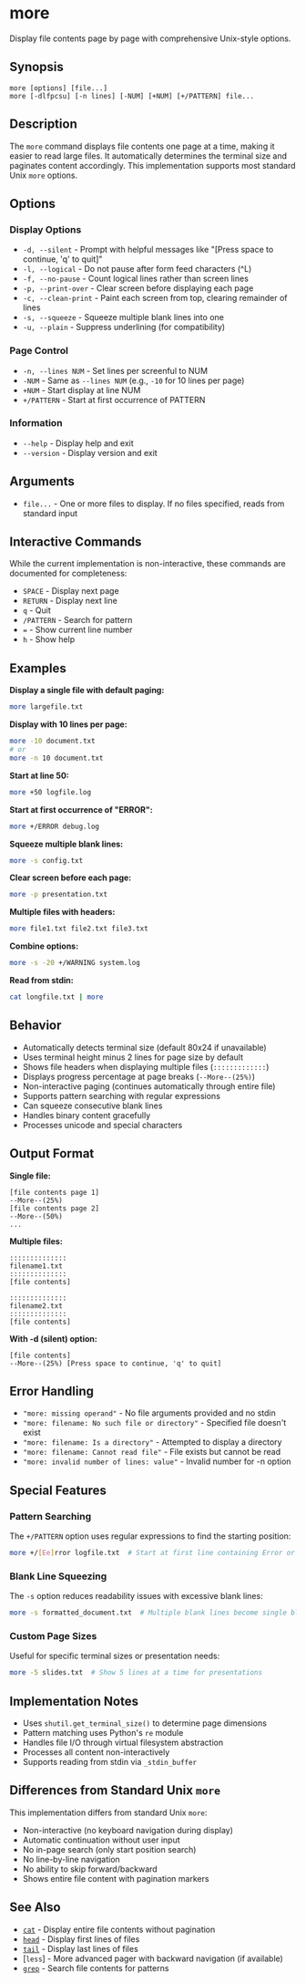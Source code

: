 # more

Display file contents page by page with comprehensive Unix-style options.

## Synopsis

```
more [options] [file...]
more [-dlfpcsu] [-n lines] [-NUM] [+NUM] [+/PATTERN] file...
```

## Description

The `more` command displays file contents one page at a time, making it easier to read large files. It automatically determines the terminal size and paginates content accordingly. This implementation supports most standard Unix `more` options.

## Options

### Display Options

- `-d, --silent` - Prompt with helpful messages like "[Press space to continue, 'q' to quit]"
- `-l, --logical` - Do not pause after form feed characters (^L)
- `-f, --no-pause` - Count logical lines rather than screen lines
- `-p, --print-over` - Clear screen before displaying each page
- `-c, --clean-print` - Paint each screen from top, clearing remainder of lines
- `-s, --squeeze` - Squeeze multiple blank lines into one
- `-u, --plain` - Suppress underlining (for compatibility)

### Page Control

- `-n, --lines NUM` - Set lines per screenful to NUM
- `-NUM` - Same as `--lines NUM` (e.g., `-10` for 10 lines per page)
- `+NUM` - Start display at line NUM
- `+/PATTERN` - Start at first occurrence of PATTERN

### Information

- `--help` - Display help and exit
- `--version` - Display version and exit

## Arguments

- `file...` - One or more files to display. If no files specified, reads from standard input

## Interactive Commands

While the current implementation is non-interactive, these commands are documented for completeness:

- `SPACE` - Display next page
- `RETURN` - Display next line
- `q` - Quit
- `/PATTERN` - Search for pattern
- `=` - Show current line number
- `h` - Show help

## Examples

**Display a single file with default paging:**
```bash
more largefile.txt
```

**Display with 10 lines per page:**
```bash
more -10 document.txt
# or
more -n 10 document.txt
```

**Start at line 50:**
```bash
more +50 logfile.log
```

**Start at first occurrence of "ERROR":**
```bash
more +/ERROR debug.log
```

**Squeeze multiple blank lines:**
```bash
more -s config.txt
```

**Clear screen before each page:**
```bash
more -p presentation.txt
```

**Multiple files with headers:**
```bash
more file1.txt file2.txt file3.txt
```

**Combine options:**
```bash
more -s -20 +/WARNING system.log
```

**Read from stdin:**
```bash
cat longfile.txt | more
```

## Behavior

- Automatically detects terminal size (default 80x24 if unavailable)
- Uses terminal height minus 2 lines for page size by default
- Shows file headers when displaying multiple files (`:::::::::::::`)
- Displays progress percentage at page breaks (`--More--(25%)`)
- Non-interactive paging (continues automatically through entire file)
- Supports pattern searching with regular expressions
- Can squeeze consecutive blank lines
- Handles binary content gracefully
- Processes unicode and special characters

## Output Format

**Single file:**
```
[file contents page 1]
--More--(25%)
[file contents page 2]
--More--(50%)
...
```

**Multiple files:**
```
::::::::::::::
filename1.txt
::::::::::::::
[file contents]

::::::::::::::
filename2.txt
::::::::::::::
[file contents]
```

**With -d (silent) option:**
```
[file contents]
--More--(25%) [Press space to continue, 'q' to quit]
```

## Error Handling

- `"more: missing operand"` - No file arguments provided and no stdin
- `"more: filename: No such file or directory"` - Specified file doesn't exist
- `"more: filename: Is a directory"` - Attempted to display a directory
- `"more: filename: Cannot read file"` - File exists but cannot be read
- `"more: invalid number of lines: value"` - Invalid number for -n option

## Special Features

### Pattern Searching
The `+/PATTERN` option uses regular expressions to find the starting position:
```bash
more +/[Ee]rror logfile.txt  # Start at first line containing Error or error
```

### Blank Line Squeezing
The `-s` option reduces readability issues with excessive blank lines:
```bash
more -s formatted_document.txt  # Multiple blank lines become single blanks
```

### Custom Page Sizes
Useful for specific terminal sizes or presentation needs:
```bash
more -5 slides.txt  # Show 5 lines at a time for presentations
```

## Implementation Notes

- Uses `shutil.get_terminal_size()` to determine page dimensions
- Pattern matching uses Python's `re` module
- Handles file I/O through virtual filesystem abstraction
- Processes all content non-interactively
- Supports reading from stdin via `_stdin_buffer`

## Differences from Standard Unix `more`

This implementation differs from standard Unix `more`:
- Non-interactive (no keyboard navigation during display)
- Automatic continuation without user input
- No in-page search (only start position search)
- No line-by-line navigation
- No ability to skip forward/backward
- Shows entire file content with pagination markers

## See Also

- [`cat`](cat.md) - Display entire file contents without pagination
- [`head`](../text/head.md) - Display first lines of files
- [`tail`](../text/tail.md) - Display last lines of files
- [`less`] - More advanced pager with backward navigation (if available)
- [`grep`](../text/grep.md) - Search file contents for patterns